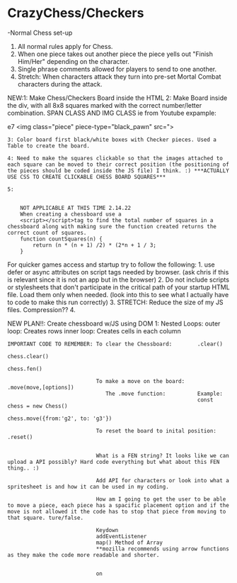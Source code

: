 # CrazyChess/Checkers

-Normal Chess set-up
1. All normal rules apply for Chess. 
2. When one piece takes out another piece the piece yells out "Finish Him/Her" depending on the character.
3. Single phrase comments allowed for players to send to one another.
4. Stretch: When characters attack they turn into pre-set Mortal Combat characters during the attack. 

NEW:1: Make Chess/Checkers Board inside the HTML
    2: Make Board inside the div, with all 8x8 squares marked with the correct number/letter combination. 
        SPAN CLASS AND IMG CLASS ie from Youtube expample: 
                    <div id="e7" class="piece-box black-box">
                    <span class="piece-box-text">e7</span>
                    <img class="piece" piece-type="black_pawn" src=">
                    </div>

    3: Color board first black/white boxes with Checker pieces. Used a Table to create the board.

    4: Need to make the squares clickable so that the images attached to each square can be moved to their correct position (the positioning of the pieces should be coded inside the JS file) I think. :) ***ACTUALLY USE CSS TO CREATE CLICKABLE CHESS BOARD SQUARES***

    5: 
    
    
        NOT APPLICABLE AT THIS TIME 2.14.22
        When creating a chessboard use a 
        <script></script>tag to find the total number of squares in a chessboard along with making sure the function created returns the correct count of squares. 
        function countSquares(n) {
            return (n * (n + 1) /2) * (2*n + 1 / 3;
        }

For quicker games access and startup try to follow the following: 
    1. use defer or async attributes on script tags needed by browser. (ask chris if this is relevant since it is not an app but in the browser)
    2. Do not include scripts or stylesheets that don't participate in the critical path of your startup HTML file. Load them only when needed. (look into this to see what I actually have to code to make this run correctly)
    3. STRETCH: Reduce the size of my JS files. Compression?? 
    4. 


NEW PLAN!!: 
Create chessboard w/JS using DOM 
    1: Nested Loops: outer loop: Creates rows 
                     inner loop: Creates cells in each column

    IMPORTANT CODE TO REMEMBER: To clear the Chessboard:        .clear()
                                                                chess.clear()
                                                                chess.fen() 
                                                                
                                To make a move on the board:    .move(move,[options])
                                   The .move function:          Example: 
                                                                const chess = new Chess()
                                                                chess.move({from:'g2', to: 'g3'})
                               
                                To reset the board to inital position:      .reset()


                                What is a FEN string? It looks like we can upload a API possibly? Hard code everything but what about this FEN thing.. :) 

                                Add API for characters or look into what a spritesheet is and how it can be used in my coding.                 

                                How am I going to get the user to be able to move a piece, each piece has a spacific placement option and if the move is not allowed it the code has to stop that piece from moving to that square. ture/false. 

                                Keydown
                                addEventListener
                                map() Method of Array 
                                **mozilla recommends using arrow functions as they make the code more readable and shorter.              


                                on